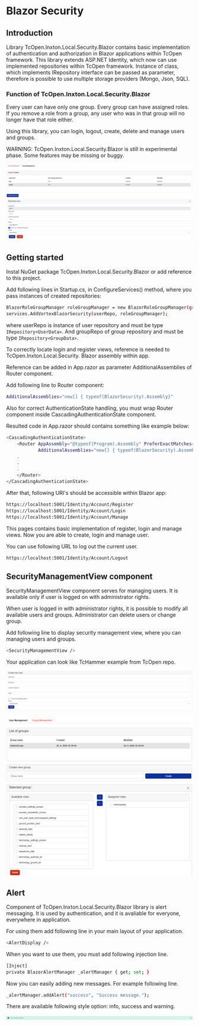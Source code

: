 # Blazor Security

## Introduction

Library TcOpen.Inxton.Local.Security.Blazor contains basic implementation of authentication and authorization in Blazor applications within TcOpen framework. This library extends ASP.NET Identity, which now can use implemented repositories within TcOpen framework. Instance of class, which implements IRepository interface can be passed as parameter, therefore is possible to use multiple storage providers (Mongo, Json, SQL).

### Function of TcOpen.Inxton.Local.Security.Blazor

Every user can have only one group. Every group can have assigned roles.
If you remove a role from a group, any user who was in that group will no longer have that role either.

Using this library, you can login, logout, create, delete and manage users and groups.

WARNING: TcOpen.Inxton.Local.Security.Blazor is still in experimental phase. Some features may be missing or buggy.

![User Manage](Assets/userManage.png)

## Getting started

Instal NuGet package TcOpen.Inxton.Local.Security.Blazor or add reference to this project.

Add following lines in Startup.cs, in ConfigureServices() method, where you pass instances of created repositories:

~~~bash
BlazorRoleGroupManager roleGroupManager = new BlazorRoleGroupManager(groupRepo);
services.AddVortexBlazorSecurity(userRepo, roleGroupManager);
~~~

where userRepo is instance of user repository and must be type `IRepository<UserData>`. And groupRepo of group repository and must be type `IRepository<GroupData>`.

To correctly locate login and register views, reference is needed to TcOpen.Inxton.Local.Security. Blazor assembly within app.

Reference can be added in App.razor as parameter AdditionalAssemblies of Router component.

Add following line to Router component:

~~~bash
AdditionalAssemblies="new[] { typeof(BlazorSecurity).Assembly}"
~~~

Also for correct AuthenticationState handling, you must wrap Router component inside CascadingAuthenticationState component.

Resulted code in App.razor should contains something like example below:

~~~bash
<CascadingAuthenticationState>
    <Router AppAssembly="@typeof(Program).Assembly" PreferExactMatches="@true"
            AdditionalAssemblies="new[] { typeof(BlazorSecurity).Assembly}">
    .
    .
    .
    </Router>
</CascadingAuthenticationState>
~~~

After that, following URI's should be accessible within Blazor app:

~~~bash
https://localhost:5001/Identity/Account/Register
https://localhost:5001/Identity/Account/Login
https://localhost:5001/Identity/Account/Manage
~~~

This pages contains basic implementation of register, login and manage views. Now you are able to create, login and manage user.

You can use following URL to log out the current user.

~~~bash
https://localhost:5001/Identity/Account/Logout
~~~

## SecurityManagementView component

SecurityManagementView component serves for managing users. It is available only if user is logged on with administrator rights.

When user is logged in with administrator rights, it is possible to modify all available users and groups. Administrator can delete users or change group.

Add following line to display security management view, where you can managing users and groups.

~~~bash
<SecurityManagementView />
~~~

Your application can look like TcHammer example from TcOpen repo.

![Create User](Assets/createUser.png)

![Group Manage](Assets/groupManage.png)

## Alert

Component of TcOpen.Inxton.Local.Security.Blazor library is alert messaging. It is used by authentication, and it is avaliable for everyone, everywhere in application.

For using them add following line in your main layout of your application.

~~~bash
<AlertDisplay />
~~~

When you want to use them, you must add following injection line.

~~~bash
[Inject]
private BlazorAlertManager _alertManager { get; set; }
~~~

Now you can easily adding new messages. For example following line.

~~~bash
_alertManager.addAlert("success", "Success message.");
~~~

There are available following style option: info, success and warning.

![Alert](Assets/alert.png)
